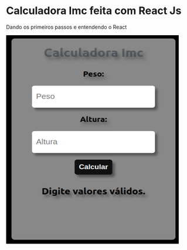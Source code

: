 <h1>Calculadora Imc feita com React Js</h1>
<p>Dando os primeiros passos e entendendo o React</p>
<img src="capturadetela.png" width="471" height = "570" >
<a href=""> </a>